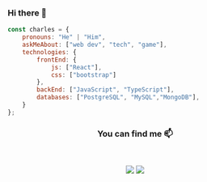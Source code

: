 ### Hi there 👋

```js
const charles = {
    pronouns: "He" | "Him",
    askMeAbout: ["web dev", "tech", "game"],
    technologies: {
        frontEnd: {
            js: ["React"],
            css: ["bootstrap"]
        },
        backEnd: ["JavaScript", "TypeScript"],
        databases: ["PostgreSQL", "MySQL","MongoDB"],
    }
};
```


<h3 align="center"> You can find me 📫 </h3>
<br />
<p align="center">
<a href="https://www.linkedin.com/in/braianvaldez-dev/"><img src="https://img.shields.io/badge/linkedin-%230077B5.svg?&style=for-the-badge&logo=linkedin&logoColor=white"/></a>
<a href="braivaldez16@gmail.com"><img src="https://img.shields.io/badge/Gmail-D14836?style=for-the-badge&logo=gmail&logoColor=white" /></a>

</p>

<!--
**braianpx/braianpx** is a ✨ _special_ ✨ repository because its `README.md` (this file) appears on your GitHub profile.

Here are some ideas to get you started:

- 🔭 I’m currently working on ...
- 🌱 I’m currently learning ...
- 👯 I’m looking to collaborate on ...
- 🤔 I’m looking for help with ...
- 💬 Ask me about ...
- 📫 How to reach me: ...
- 😄 Pronouns: ...
- ⚡ Fun fact: ...
-->
